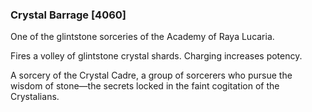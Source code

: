 ### Crystal Barrage [4060]

One of the glintstone sorceries of the Academy of Raya Lucaria.

Fires a volley of glintstone crystal shards. Charging increases potency.

A sorcery of the Crystal Cadre, a group of sorcerers who pursue the wisdom of stone—the secrets locked in the faint cogitation of the Crystalians.